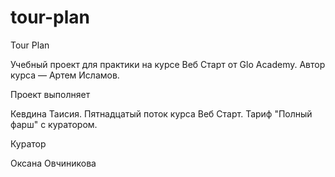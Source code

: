 # tour-plan

Tour Plan

Учебный проект для практики на курсе Веб Старт от Glo Academy. Автор курса — Артем Исламов.

Проект выполняет

Кевдина Таисия. Пятнадцатый поток курса Веб Старт. Тариф "Полный фарш" с куратором.

Куратор

Оксана Овчиникова
